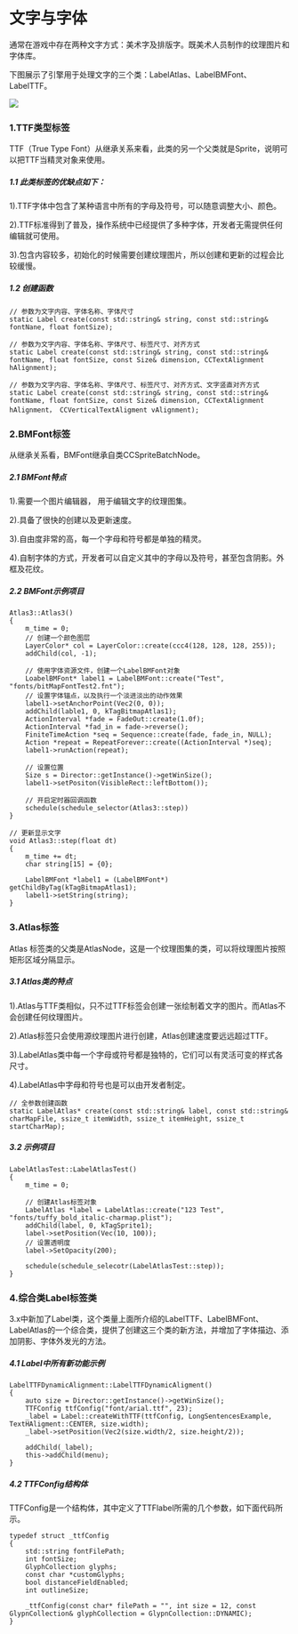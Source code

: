 
# 文字与字体

通常在游戏中存在两种文字方式：美术字及排版字。既美术人员制作的纹理图片和字体库。

下图展示了引擎用于处理文字的三个类：LabelAtlas、LabelBMFont、LabelTTF。

![](http://7xqzxs.com1.z0.glb.clouddn.com/0114%E6%96%87%E5%AD%97%E5%AD%97%E4%BD%93%E7%BB%A7%E6%89%BF.png)


### 1.TTF类型标签

TTF（True Type Font）从继承关系来看，此类的另一个父类就是Sprite，说明可以把TTF当精灵对象来使用。

##### 1.1 此类标签的优缺点如下：

1).TTF字体中包含了某种语言中所有的字母及符号，可以随意调整大小、颜色。

2).TTF标准得到了普及，操作系统中已经提供了多种字体，开发者无需提供任何编辑就可使用。

3).包含内容较多，初始化的时候需要创建纹理图片，所以创建和更新的过程会比较缓慢。

##### 1.2 创建函数

	// 参数为文字内容、字体名称、字体尺寸
	static Label create(const std::string& string, const std::string& fontNane, float fontSize);

	// 参数为文字内容、字体名称、字体尺寸、标签尺寸、对齐方式
	static Label create(const std::string& string, const std::string& fontName, float fontSize, const Size& dimension, CCTextAlignment hAlignment);

	// 参数为文字内容、字体名称、字体尺寸、标签尺寸、对齐方式、文字竖直对齐方式
	static Label create(const std::string& string, const std::string& fontName, float fontSize, const Size& dimension, CCTextAlignment hAlignment， CCVerticalTextAligment vAlignment);



### 2.BMFont标签

从继承关系看，BMFont继承自类CCSpriteBatchNode。

##### 2.1 BMFont特点

1).需要一个图片编辑器， 用于编辑文字的纹理图集。

2).具备了很快的创建以及更新速度。

3).自由度非常的高，每一个字母和符号都是单独的精灵。

4).自制字体的方式，开发者可以自定义其中的字母以及符号，甚至包含阴影。外框及花纹。

##### 2.2 BMFont示例项目

	Atlas3::Atlas3()
	{
		m_time = 0;
		// 创建一个颜色图层
		LayerColor* col = LayerColor::create(ccc4(128, 128, 128, 255));
		addChild(col, -1);

		// 使用字体资源文件，创建一个LabelBMFont对象
		LoabelBMFont* label1 = LabelBMFont::create("Test", "fonts/bitMapFontTest2.fnt");
		// 设置字体锚点，以及执行一个淡进淡出的动作效果
		label1->setAnchorPoint(Vec2(0, 0));
		addChild(lable1, 0, kTagBitmapAtlas1);
		ActionInterval *fade = FadeOut::create(1.0f);
		ActionInterval *fad_in = fade->reverse();
		FiniteTimeAction *seq = Sequence::create(fade, fade_in, NULL);
		Action *repeat = RepeatForever::create((ActionInterval *)seq);
		label1->runAction(repeat);

		// 设置位置
		Size s = Director::getInstance()->getWinSize();
		label1->setPositon(VisibleRect::leftBottom());

		// 开启定时器回调函数
		schedule(schedule_selector(Atlas3::step))
	}

	// 更新显示文字
	void Atlas3::step(float dt)
	{
		m_time += dt;
		char string[15] = {0};
		
		LabelBMFont *label1 = (LabelBMFont*) getChildByTag(kTagBitmapAtlas1);
		label1->setString(string);
	}

### 3.Atlas标签

Atlas 标签类的父类是AtlasNode，这是一个纹理图集的类，可以将纹理图片按照矩形区域分隔显示。

##### 3.1 Atlas类的特点

1).Atlas与TTF类相似，只不过TTF标签会创建一张绘制着文字的图片。而Atlas不会创建任何纹理图片。

2).Atlas标签只会使用源纹理图片进行创建，Atlas创建速度要远远超过TTF。

3).LabelAtlas类中每一个字母或符号都是独特的，它们可以有灵活可变的样式各尺寸。

4).LabelAtlas中字母和符号也是可以由开发者制定。

	// 全参数创建函数
	static LabelAtlas* create(const std::string& label, const std::string& charMapFile, ssize_t itemWidth, ssize_t itemHeight, ssize_t startCharMap);

##### 3.2 示例项目

	LabelAtlasTest::LabelAtlasTest()
	{
		m_time = 0;
		
		// 创建Atlas标签对象
		LabelAtlas *label = LabelAtlas::create("123 Test", "fonts/tuffy_bold_italic-charmap.plist");
		addChild(label, 0, kTagSprite1);
		label->setPosition(Vec(10, 100));
		// 设置透明度
		label->SetOpacity(200);

		schedule(schedule_selecotr(LabelAtlasTest::step));
	}


### 4.综合类Label标签类

3.x中新加了Label类，这个类量上面所介绍的LabelTTF、LabelBMFont、LabelAtlas的一个综合类，提供了创建这三个类的新方法，并增加了字体描边、添加阴影、字体外发光的方法。

##### 4.1 Label中所有新功能示例

	LabelTTFDynamicAlignment::LabelTTFDynamicAligment()
	{
		auto size = Director::getInstance()->getWinSize();
		TTFConfig ttfConfig("font/arial.ttf", 23);
		_label = Label::createWithTTF(ttfConfig, LongSentencesExample, TextHAligment::CENTER, size.width);
		_label->setPosition(Vec2(size.width/2, size.height/2));
		
		addChild(_label);
		this->addChild(menu);
	}

##### 4.2 TTFConfig结构体

TTFConfig是一个结构体，其中定义了TTFlabel所需的几个参数，如下面代码所示。

	typedef struct _ttfConfig
	{
		std::string fontFilePath;
		int fontSize;
		GlyphCollection glyphs;
		const char *customGlyphs;
		bool distanceFieldEnabled;
		int outlineSize;

		_ttfConfig(const char* filePath = "", int size = 12, const GlypnCollection& glyphCollection = GlypnCollection::DYNAMIC);
	}